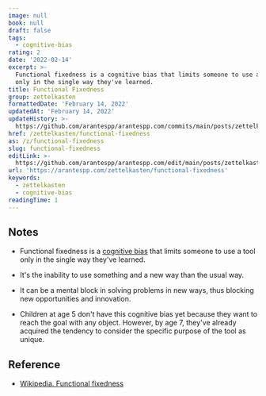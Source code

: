 ```yaml
---
image: null
book: null
draft: false
tags:
  - cognitive-bias
rating: 2
date: '2022-02-14'
excerpt: >-
  Functional fixedness is a cognitive bias that limits someone to use a tool
  only in the single way they've learned.
title: Functional Fixedness
group: zettelkasten
formattedDate: 'February 14, 2022'
updatedAt: 'February 14, 2022'
updateHistory: >-
  https://github.com/arantespp/arantespp.com/commits/main/posts/zettelkasten/functional-fixedness.md
href: /zettelkasten/functional-fixedness
as: /z/functional-fixedness
slug: functional-fixedness
editLink: >-
  https://github.com/arantespp/arantespp.com/edit/main/posts/zettelkasten/functional-fixedness.md
url: 'https://arantespp.com/zettelkasten/functional-fixedness'
keywords:
  - zettelkasten
  - cognitive-bias
readingTime: 1
---
```


## Notes

- Functional fixedness is a [cognitive bias](/zettel/cognitive-bias) that limits someone to use a tool only in the single way they've learned.

- It's the inability to use something and a new way than the usual way.

- It can be a mental block in solving problems in new ways, thus blocking new opportunities and innovation.

- Children at age 5 don't have this cognitive bias yet because they want to reach the goal with any object. However, by age 7, they've already acquired the tendency to consider the specific purpose of the tool as unique.

## Reference

- [Wikipedia. Functional fixedness](https://en.wikipedia.org/wiki/Functional_fixedness)
